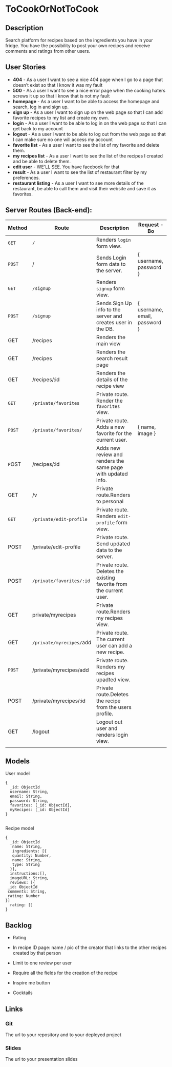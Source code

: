 # ToCookOrNotToCook



## Description

Search platform for recipes based on the ingredients you have in your fridge. You have the possibility to post your own recipes and receive comments and ratings from other users.



## User Stories

- **404** - As a user I want to see a nice 404 page when I go to a page that doesn’t exist so that I know it was my fault
- **500** - As a user I want to see a nice error page when the cooking haters screws it up so that I know that is not my fault
- **homepage** - As a user I want to be able to access the homepage and search, log in and sign up.
- **sign up** - As a user I want to sign up on the web page so that I can add favorite recipes to my list and create my own.
- **login** - As a user I want to be able to log in on the web page so that I can get back to my account
- **logout** - As a user I want to be able to log out from the web page so that I can make sure no one will access my account
- **favorite list** - As a user I want to see the list of my favorite and delete them.
- **my recipes list** - As a user I want to see the list of the recipes I created and be able to delete them.
- **edit user** -  WE'LL SEE. You have facebook for that
- **result** - As a user I want to see the list of restaurant filter by my preferences.
- **restaurant listing** - As a user I want to see more details of the restaurant, be able to call them and visit their website and save it as favorites.



## Server Routes (Back-end):



| **Method** | **Route**                | **Description**                                              | Request - Bo                  |
| ---------- | ------------------------ | ------------------------------------------------------------ | ----------------------------- |
| `GET`      | `/`                      | Renders `login` form view.                                   |                               |
| `POST`     | /                        | Sends Login form data to the server.                         | { username, password }        |
| `GET`      | `/signup`                | Renders `signup` form view.                                  |                               |
| `POST`     | `/signup`                | Sends Sign Up info to the server and creates user in the DB. | { username, email, password } |
| GET        | /recipes                 | Renders the main view                                        |                               |
| GET        | /recipes                 | Renders the search result page                               |                               |
| GET        | /recipes/:id             | Renders the details of the recipe view                       |                               |
| `GET`      | `/private/favorites`     | Private route. Render the `favorites` view.                  |                               |
| `POST`     | `/private/favorites/`    | Private route. Adds a new favorite for the current user.     | { name, image }               |
| `P`OST     | /recipes/:id             | Adds new review and renders the same page with updated info. |                               |
| GET        | /v                 | Private route.Renders to personal                            |                               |
| `GET`      | `/private/edit-profile`  | Private route. Renders `edit-profile` form view.             |                               |
| POST       | /private/edit-profile    | Private route. Send updated data to the server.              |                               |                               |
| POST       | `/private/favorites/:id` | Private route. Deletes the existing favorite from the current user. |                               |
| GET        | private/myrecipes        | Private route.Renders my recipes view.                       |                               |
| GET        | `/private/myrecipes/`add | Private route. The current user can add a new recipe.        |                               |
| `POST`     | /private/myrecipes/add   | Private route. Renders my recipes upadted view.              |                               |
| POST       | /private/myrecipes/:id   | Private route.Deletes the recipe from the users profile.     |                               |
| GET        | /logout                  | Logout out user and renders login view.                      |                               |
|            |                          |                                                              |                               |

## Models

User model

```
{
  _id: ObjectId
  username: String,
  email: String,
  password: String,
  favorites: [_id: ObjectId],
  myRecipes: [_id: ObjectId]
}
   
```

Recipe model

```
{
  _id: ObjectId  
   name: String,
   ingredients: [{
   quantity: Number,
   name: String,
   type: String
  }],
  instructions:[],
  imageURL: String,
  reviews: [{
 _id: ObjectId  
 comments: String,
 rating: Number
}]
  rating: []
}
```





## Backlog

- Rating

- In recipe ID page: name / pic of the creator that links to the other recipes created by that person
- Limit to one review per user
- Require all the fields for the creation of the recipe
- Inspire me button
- Cocktails



## Links

### Git

The url to your repository and to your deployed project



### Slides

The url to your presentation slides

